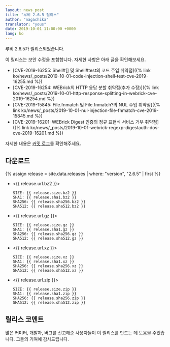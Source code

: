 ```yaml
---
layout: news_post
title: "루비 2.6.5 릴리스"
author: "nagachika"
translator: "yous"
date: 2019-10-01 11:00:00 +0000
lang: ko
---
```


루비 2.6.5가 릴리스되었습니다.

이 릴리스는 보안 수정을 포함합니다.
자세한 사항은 아래 글을 확인해보세요.

* [CVE-2019-16255: Shell#[] 및 Shell#test의 코드 주입 취약점]({% link ko/news/_posts/2019-10-01-code-injection-shell-test-cve-2019-16255.md %})
* [CVE-2019-16254: WEBrick의 HTTP 응답 분할 취약점(추가 수정)]({% link ko/news/_posts/2019-10-01-http-response-splitting-in-webrick-cve-2019-16254.md %})
* [CVE-2019-15845: File.fnmatch 및 File.fnmatch?의 NUL 주입 취약점]({% link ko/news/_posts/2019-10-01-nul-injection-file-fnmatch-cve-2019-15845.md %})
* [CVE-2019-16201: WEBrick Digest 인증의 정규 표현식 서비스 거부 취약점]({% link ko/news/_posts/2019-10-01-webrick-regexp-digestauth-dos-cve-2019-16201.md %})

자세한 내용은 [커밋 로그](https://github.com/ruby/ruby/compare/v2_6_4...v2_6_5)를 확인해주세요.

## 다운로드

{% assign release = site.data.releases | where: "version", "2.6.5" | first %}

* <{{ release.url.bz2 }}>

      SIZE: {{ release.size.bz2 }}
      SHA1: {{ release.sha1.bz2 }}
      SHA256: {{ release.sha256.bz2 }}
      SHA512: {{ release.sha512.bz2 }}

* <{{ release.url.gz }}>

      SIZE: {{ release.size.gz }}
      SHA1: {{ release.sha1.gz }}
      SHA256: {{ release.sha256.gz }}
      SHA512: {{ release.sha512.gz }}

* <{{ release.url.xz }}>

      SIZE: {{ release.size.xz }}
      SHA1: {{ release.sha1.xz }}
      SHA256: {{ release.sha256.xz }}
      SHA512: {{ release.sha512.xz }}

* <{{ release.url.zip }}>

      SIZE: {{ release.size.zip }}
      SHA1: {{ release.sha1.zip }}
      SHA256: {{ release.sha256.zip }}
      SHA512: {{ release.sha512.zip }}

## 릴리스 코멘트

많은 커미터, 개발자, 버그를 신고해준 사용자들이 이 릴리스를 만드는 데 도움을 주었습니다.
그들의 기여에 감사드립니다.
